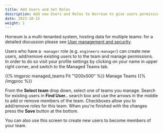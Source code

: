 ```yaml
---
title: Add Users and Set Roles
description: Add new Users and Roles to Horreum to give users permissions to manage data in Horreum
date: 2023-10-15
weight: 1
---
```


Horreum is a multi-tenanted system, hosting data for multiple teams: for a detailed discussion please see [User management and security](/docs/concepts/users).

Users who have a `-manager` role (e.g. `engineers-manager`) can create new users, add/remove existing users to to the team and manage permissions. In order to do so visit your profile settings by clicking on your name in upper right corner, and switch to the Managed Teams tab.

{{% imgproc managed_teams Fit "1200x500" %}}
Manage Teams
{{% /imgproc %}}


From the **Select team** drop down, select one of teams you manage. Search for existing users in **Find User..** search box and use the arrows in the middle to add or remove members of the team. Checkboxes allow you to add/remove roles for this team. When you're finished with the changes press the **Save** button at the bottom.

You can also use this screen to create new users to become members of your team.

